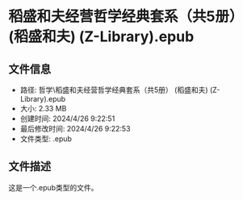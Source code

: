 ﻿# 稻盛和夫经营哲学经典套系（共5册） (稻盛和夫) (Z-Library).epub

## 文件信息
- 路径: 哲学\稻盛和夫经营哲学经典套系（共5册） (稻盛和夫) (Z-Library).epub
- 大小: 2.33 MB
- 创建时间: 2024/4/26 9:22:51
- 最后修改时间: 2024/4/26 9:22:53
- 文件类型: .epub

## 文件描述
这是一个.epub类型的文件。

